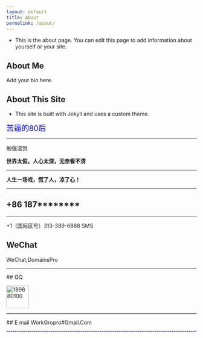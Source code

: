```yaml
---
layout: default
title: About
permalink: /about/
---
```


<div class="home-content">
 
* This is the about page. You can edit this page to add information about yourself or your site.

## About Me

Add your bio here.

## About This Site

- This site is built with Jekyll and uses a custom theme.

<span style="color: #0000ff; font-size: 20px">苦逼的80后</span>

<hr class="rainbow-hr">   

<p class="blue-gradient-text">勉强温饱</p>


**世界太假，人心太深，无奈看不清**

***

**人生一场戏，慌了人，凉了心！**

<hr width="100%" color="#8d87fa" /> 

## +86 187********

 <hr class="dashed-line" /> 

<p class="rainbow-text-animated">+1（国际区号）313-389-6888 SMS</p>

## WeChat 
WeChat;DomainsPro 
 <hr class="animated-rainbow-hr">
## QQ

<a href="https://qm.qq.com/q/3oAJ0z7uPm" target="_blank"><img src="/assets/img/qq.png" width="60" height="60" alt="189880100">  </a>
<hr width="100%" color="#a9a9a9" />  
## E mail
WorkGropro#Gmail.Com

 <hr style="border: 1px dashed #8d87fa; border-radius: 5px; height: 0;" />
  </div>
